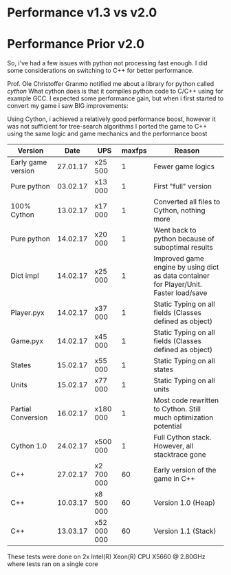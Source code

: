 # Performance v1.3 vs v2.0



# Performance Prior v2.0

So, i've had a few issues with python not processing fast enough. I did some considerations on switching to C++ for better performance.

Prof. Ole Christoffer Granmo notified me about a library for python called _cython_
What cython does is that it compiles python code to C/C++ using for example GCC.
I expected some performance gain, but when i first started to convert my game i saw BIG improvements:

Using Cython, i achieved a relatively good performance boost, however it was not sufficient for tree-search algorithms
I ported the game to C++ using the same logic and game mechanics and the performance boost

| Version | Date | UPS | maxfps | Reason |
|-------|----------|-------------|----------|------|
|Early game version| 27.01.17| x25 500| 1| Fewer game logics|
|Pure python|03.02.17|x13 000| 1 | First "full" version|
|100% Cython| 13.02.17| x17 000| 1| Converted all files to Cython, nothing more|
|Pure python| 14.02.17| x20 000| 1| Went back to python because of suboptimal results
|Dict impl| 14.02.17 | x25 000 | 1 | Improved game engine by using dict as data container for Player/Unit. Faster load/save
|Player.pyx| 14.02.17 | x37 000 | 1 | Static Typing on all fields (Classes defined as object)
|Game.pyx | 14.02.17 | x45 000 | 1 | Static Typing on all fields (Classes defined as object)
|States| 15.02.17 | x55 000 | 1 | Static Typing on all states
|Units| 15.02.17 | x77 000 | 1 | Static Typing on all units
|Partial Conversion | 16.02.17 | x180 000 | 1 | Most code rewritten to Cython. Still much optimization potential
|Cython 1.0 | 24.02.17 | x500 000 | 1 | Full Cython stack. However, all stacktrace gone
|C++ | 27.02.17 | x2 700 000 | 60 | Early version of the game in C++
|C++ | 10.03.17 | x8 500 000 | 60 | Version 1.0 (Heap)
|C++ | 13.03.17 | x52 000 000 | 60 | Version 1.1 (Stack)
These tests were done on 2x Intel(R) Xeon(R) CPU X5660 @ 2.80GHz where tests ran on a single core
